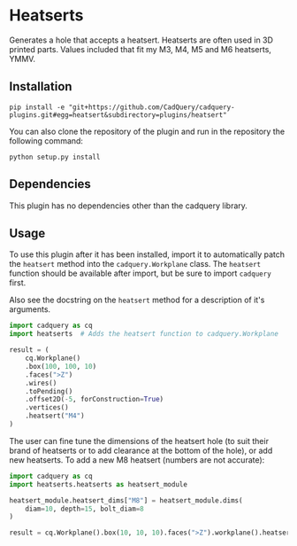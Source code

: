 # Heatserts

Generates a hole that accepts a heatsert. Heatserts are often used in 3D printed parts. Values included that fit my M3, M4, M5 and M6 heatserts, YMMV.

## Installation

```
pip install -e "git+https://github.com/CadQuery/cadquery-plugins.git#egg=heatsert&subdirectory=plugins/heatsert"
```
You can also clone the repository of the plugin and run in the repository the following command:
```
python setup.py install
```

## Dependencies

This plugin has no dependencies other than the cadquery library.

## Usage

To use this plugin after it has been installed, import it to automatically patch the `heatsert` method into the `cadquery.Workplane` class. The `heatsert` function should be available after import, but be sure to import `cadquery` first.

Also see the docstring on the `heatsert` method for a description of it's arguments.

```python
import cadquery as cq
import heatserts  # Adds the heatsert function to cadquery.Workplane

result = (
    cq.Workplane()
    .box(100, 100, 10)
    .faces(">Z")
    .wires()
    .toPending()
    .offset2D(-5, forConstruction=True)
    .vertices()
    .heatsert("M4")
)
```

The user can fine tune the dimensions of the heatsert hole (to suit their brand of heatserts or to add clearance at the bottom of the hole), or add new heatserts. To add a new M8 heatsert (numbers are not accurate):
```python
import cadquery as cq
import heatserts.heatserts as heatsert_module

heatsert_module.heatsert_dims["M8"] = heatsert_module.dims(
    diam=10, depth=15, bolt_diam=8
)

result = cq.Workplane().box(10, 10, 10).faces(">Z").workplane().heatsert("M8")
```
